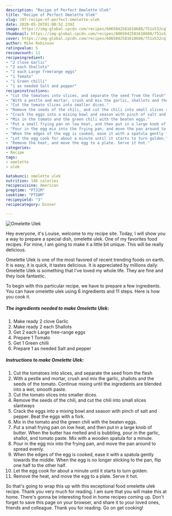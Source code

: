 ```yaml
---
description: "Recipe of Perfect Omelette Ulek"
title: "Recipe of Perfect Omelette Ulek"
slug: 197-recipe-of-perfect-omelette-ulek
date: 2020-05-26T01:00:52.239Z
image: https://img-global.cpcdn.com/recipes/6065042581618688/751x532cq70/omelette-ulek-recipe-main-photo.jpg
thumbnail: https://img-global.cpcdn.com/recipes/6065042581618688/751x532cq70/omelette-ulek-recipe-main-photo.jpg
cover: https://img-global.cpcdn.com/recipes/6065042581618688/751x532cq70/omelette-ulek-recipe-main-photo.jpg
author: Mike Robinson
ratingvalue: 5
reviewcount: 11
recipeingredient:
- "2 clove Garlic"
- "2 each Shallots"
- "2 each Large freerange eggs"
- "1 Tomato"
- "1 Green chilli"
- "1 as needed Salt and pepper"
recipeinstructions:
- "Cut the tomatoes into slices, and separate the seed from the flesh"
- "With a pestle and mortar, crush and mix the garlic, shallots and the seeds of the tomato. Continue mixing until the ingredients are blended into a wet, smooth paste."
- "Cut the tomato slices into smaller dices."
- "Remove the seeds of the chili, and cut the chili into small slices slantways"
- "Crack the eggs into a mixing bowl and season with pinch of salt and pepper. Beat the eggs with a fork."
- "Mix in the tomato and the green chili with the beaten eggs."
- "Put a small frying pan on low heat, and then put in a large knob of butter. When the butter has melted and is bubbling, pour in the garlic, shallot, and tomato paste. Mix with a wooden spatula for a minute."
- "Pour in the egg mix into the frying pan, and move the pan around to spread evenly."
- "When the edges of the egg is cooked, ease it with a spatula gently towards the middle. When the egg is no longer sticking to the pan, flip one half to the other half."
- "Let the egg cook for about a minute until it starts to turn golden."
- "Remove the heat, and move the egg to a plate. Serve it hot."
categories:
- Recipe
tags:
- omelette
- ulek

katakunci: omelette ulek 
nutrition: 146 calories
recipecuisine: American
preptime: "PT31M"
cooktime: "PT58M"
recipeyield: "3"
recipecategory: Dinner

---
```



![Omelette Ulek](https://img-global.cpcdn.com/recipes/6065042581618688/751x532cq70/omelette-ulek-recipe-main-photo.jpg)

Hey everyone, it's Louise, welcome to my recipe site. Today, I will show you a way to prepare a special dish, omelette ulek. One of my favorites food recipes. For mine, I am going to make it a little bit unique. This will be really delicious.

Omelette Ulek is one of the most favored of recent trending foods on earth. It is easy, it is quick, it tastes delicious. It is appreciated by millions daily. Omelette Ulek is something that I've loved my whole life. They are fine and they look fantastic.




To begin with this particular recipe, we have to prepare a few ingredients. You can have omelette ulek using 6 ingredients and 11 steps. Here is how you cook it.

<!--inarticleads1-->

##### The ingredients needed to make Omelette Ulek:

1. Make ready 2 clove Garlic
1. Make ready 2 each Shallots
1. Get 2 each Large free-range eggs
1. Prepare 1 Tomato
1. Get 1 Green chilli
1. Prepare 1 as needed Salt and pepper




<!--inarticleads2-->

##### Instructions to make Omelette Ulek:

1. Cut the tomatoes into slices, and separate the seed from the flesh
1. With a pestle and mortar, crush and mix the garlic, shallots and the seeds of the tomato. Continue mixing until the ingredients are blended into a wet, smooth paste.
1. Cut the tomato slices into smaller dices.
1. Remove the seeds of the chili, and cut the chili into small slices slantways
1. Crack the eggs into a mixing bowl and season with pinch of salt and pepper. Beat the eggs with a fork.
1. Mix in the tomato and the green chili with the beaten eggs.
1. Put a small frying pan on low heat, and then put in a large knob of butter. When the butter has melted and is bubbling, pour in the garlic, shallot, and tomato paste. Mix with a wooden spatula for a minute.
1. Pour in the egg mix into the frying pan, and move the pan around to spread evenly.
1. When the edges of the egg is cooked, ease it with a spatula gently towards the middle. When the egg is no longer sticking to the pan, flip one half to the other half.
1. Let the egg cook for about a minute until it starts to turn golden.
1. Remove the heat, and move the egg to a plate. Serve it hot.




So that's going to wrap this up with this exceptional food omelette ulek recipe. Thank you very much for reading. I am sure that you will make this at home. There's gonna be interesting food in home recipes coming up. Don't forget to save this page on your browser, and share it to your loved ones, friends and colleague. Thank you for reading. Go on get cooking!
